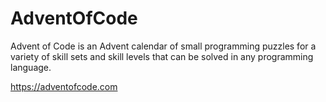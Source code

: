# AdventOfCode

Advent of Code is an Advent calendar of small programming puzzles for a variety of skill sets and skill levels that can be solved in any programming language.

https://adventofcode.com
